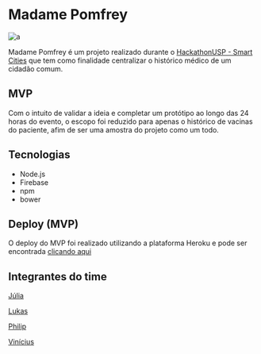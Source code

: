 # Madame Pomfrey

![a](https://upload.wikimedia.org/wikipedia/id/4/45/Pomfrey.jpg)
 
Madame Pomfrey é um projeto realizado durante o [HackathonUSP - Smart Cities](https://hackathonusp-smart-cities.devpost.com/) 
que tem como finalidade centralizar o histórico médico de um cidadão comum.

## MVP

Com o intuito de validar a ideia e completar um protótipo ao longo das 24 horas do evento, o escopo foi reduzido para apenas o 
histórico de vacinas do paciente, afim de ser uma amostra do projeto como um todo.

## Tecnologias
- Node.js
- Firebase
- npm
- bower

## Deploy (MVP)

O deploy do MVP foi realizado utilizando a plataforma Heroku e pode ser encontrada [clicando aqui](https://madame-pomfrey.herokuapp.com/)

## Integrantes do time
[Júlia](https://github.com/scucuglia)

[Lukas](https://github.com/lukasfialho)

[Philip](https://github.com/philipguedes)

[Vinícius](https://github.com/TheVinic)
